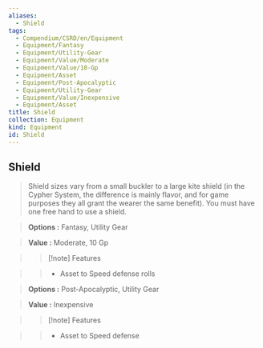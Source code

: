 ```yaml
---
aliases:
  - Shield
tags:
  - Compendium/CSRD/en/Equipment
  - Equipment/Fantasy
  - Equipment/Utility-Gear
  - Equipment/Value/Moderate
  - Equipment/Value/10-Gp
  - Equipment/Asset
  - Equipment/Post-Apocalyptic
  - Equipment/Utility-Gear
  - Equipment/Value/Inexpensive
  - Equipment/Asset
title: Shield
collection: Equipment
kind: Equipment
id: Shield
---
```

## Shield    
    
>Shield sizes vary from a small buckler to a large kite shield (in the Cypher System, the difference is mainly flavor, and for game purposes they all grant the wearer the same benefit). You must have one free hand to use a shield.    
> **Options :** Fantasy, Utility Gear    
> **Value :** Moderate, 10 Gp    
>>[!note] Features    
>> - Asset to Speed defense rolls    
    
>    
> **Options :** Post-Apocalyptic, Utility Gear    
> **Value :** Inexpensive    
>>[!note] Features    
>> - Asset to Speed defense
